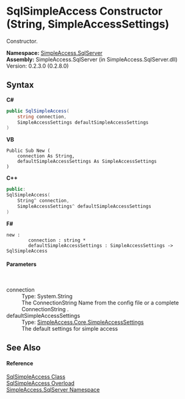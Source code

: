 # SqlSimpleAccess Constructor (String, SimpleAccessSettings)
 

Constructor.

**Namespace:**&nbsp;<a href="0aec4ece-a28c-8a60-ec49-ed778f89c036">SimpleAccess.SqlServer</a><br />**Assembly:**&nbsp;SimpleAccess.SqlServer (in SimpleAccess.SqlServer.dll) Version: 0.2.3.0 (0.2.8.0)

## Syntax

**C#**<br />
``` C#
public SqlSimpleAccess(
	string connection,
	SimpleAccessSettings defaultSimpleAccessSettings
)
```

**VB**<br />
``` VB
Public Sub New ( 
	connection As String,
	defaultSimpleAccessSettings As SimpleAccessSettings
)
```

**C++**<br />
``` C++
public:
SqlSimpleAccess(
	String^ connection, 
	SimpleAccessSettings^ defaultSimpleAccessSettings
)
```

**F#**<br />
``` F#
new : 
        connection : string * 
        defaultSimpleAccessSettings : SimpleAccessSettings -> SqlSimpleAccess
```


#### Parameters
&nbsp;<dl><dt>connection</dt><dd>Type: System.String<br />The ConnectionString Name from the config file or a complete ConnectionString .</dd><dt>defaultSimpleAccessSettings</dt><dd>Type: <a href="43f972b4-e83c-53c8-a130-8b815b2375b7">SimpleAccess.Core.SimpleAccessSettings</a><br />The default settings for simple access</dd></dl>

## See Also


#### Reference
<a href="51cba069-bca7-767f-b9f4-7a420dd10a28">SqlSimpleAccess Class</a><br /><a href="0b0f752a-0edb-b2f0-8373-d1317b9ee89e">SqlSimpleAccess Overload</a><br /><a href="0aec4ece-a28c-8a60-ec49-ed778f89c036">SimpleAccess.SqlServer Namespace</a><br />
